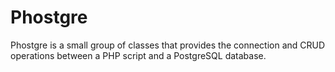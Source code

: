 Phostgre
===========
Phostgre is a small group of classes that provides the connection and CRUD operations between a PHP script and a  PostgreSQL database.
